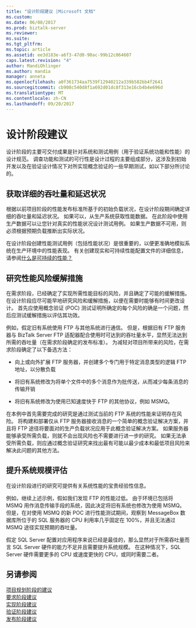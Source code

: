 ```yaml
---
title: "设计阶段建议 |Microsoft 文档"
ms.custom: 
ms.date: 06/08/2017
ms.prod: biztalk-server
ms.reviewer: 
ms.suite: 
ms.tgt_pltfrm: 
ms.topic: article
ms.assetid: ee3d183e-a6f3-47d0-90ac-99b12c064607
caps.latest.revision: "4"
author: MandiOhlinger
ms.author: mandia
manager: anneta
ms.openlocfilehash: a0f361734aa7539f12940212a339b582bb4f2641
ms.sourcegitcommit: cb908c540d8f1a692d01dc8f313e16cb4b4e696d
ms.translationtype: MT
ms.contentlocale: zh-CN
ms.lasthandoff: 09/20/2017
---
```

# <a name="design-phase-recommendations"></a>设计阶段建议
设计阶段的主要可交付成果是针对系统和测试用例（用于验证系统功能和性能）的设计规范。 调查功能和测试的可行性是设计过程的主要组成部分，这涉及到初始开发以及在验证设计情况下对所实现概念验证的一些早期测试，如以下部分所讨论的。  
  
## <a name="acquire-detailed-throughput-and-latency-profiles"></a>获取详细的吞吐量和延迟状况  
 根据以前项目阶段的性能发布标准所基于的初始负载状况，在设计阶段期间确定详细的吞吐量和延迟状况。 如果可以，从生产系统获取性能数据。 在此阶段中使用生产数据可以让您针对真实的性能状况设计测试用例。 如果生产数据不可用，则必须根据预期负载推断出实际状况。  
  
 在设计阶段创建性能测试用例（包括性能状况）是很重要的，以便更准确地模拟系统在生产环境中的性能表现。 有关创建现实和可持续性能配置文件的详细信息，请参阅[什么是可持续的性能？](../core/what-is-sustainable-performance.md)  
  
## <a name="investigate-performance-risk-mitigations"></a>研究性能风险缓解措施  
 在需求阶段，已经确定了实现所需性能目标的风险，并且确定了可能的缓解措施。  在设计阶段应尽可能早地研究风险和缓解措施，以便在需要时能够有时间更改设计。 首先应使用概念验证 (POC) 测试证明所确定的每个风险的确是一个问题，然后应测试缓解措施以评估其功效。  
  
 例如，假定旧有系统使用 FTP 与其他系统进行通信。 但是，根据旧有 FTP 服务器与 BizTalk Server FTP 适配器配合使用时可达到的吞吐量水平，显然无法达到所需的吞吐量（在需求阶段确定的发布标准）。 为减轻对项目所带来的风险，在需求阶段确定了以下备选方法：  
  
-   向上或向外扩展 FTP 服务器，并创建多个专门用于特定消息类型的逻辑 FTP 地址，以分散负载  
  
-   将旧有系统修改为将单个文件中的多个消息作为批传送，从而减少每条消息的传输开销  
  
-   将旧有系统修改为使用已知速度快于 FTP 的其他协议，例如 MSMQ。  
  
 在本例中首先需要完成的研究是通过测试当前的 FTP 系统的性能来证明存在风险。 将构建和部署仅从 FTP 服务器接收消息的一个简单的概念验证解决方案，并且将 FTP 途径将要面对的生产负载状况应用于此概念验证解决方案。 如果服务器能够承受所需负载，则就不会出现风险也不需要进行进一步的研究。 如果无法承受所需负载，则应通过概念验证研究来找出最有可能以最少成本和最低项目风险来解决此问题的其他方法。  
  
## <a name="refine-system-size-estimate"></a>提升系统规模评估  
 在设计阶段进行的研究可提供有关系统性能的宝贵经验性信息。  
  
 例如，继续上述示例，假如我们发现 FTP 的性能过低。 由于环境已包括将 MSMQ 用作消息传输手段的系统，因此决定将旧有系统也修改为使用 MSMQ。 但是，在对使用 MSMQ 的新 POC 进行性能测试期间，观察到 MessageBox 数据库所位于的 SQL 服务器的 CPU 利用率几乎固定在 100%，并且无法通过 MSMQ 途径实现预期的吞吐量。  
  
 假定 SQL Server 配置对应用程序来说已经是最佳的，那么显然对于所需吞吐量而言 SQL Server 硬件的能力不足并且需要提升系统规模。 在这种情况下，SQL Server 硬件需要更多的 CPU 或速度更快的 CPU，或同时需要二者。  
  
## <a name="see-also"></a>另请参阅  
 [项目规划阶段的建议](../core/project-planning-recommendations-by-phase.md)   
 [要求阶段建议](../core/requirements-phase-recommendations.md)   
 [实现阶段建议](../core/implementation-phase-recommendations.md)   
 [验证阶段建议](../core/verification-phase-recommendations.md)   
 [发布阶段建议](../core/release-phase-recommendations.md)